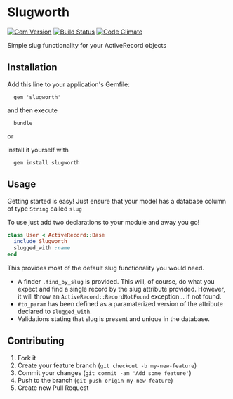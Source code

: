 # Slugworth

[![Gem Version](https://badge.fury.io/rb/slugworth.png)](http://badge.fury.io/rb/sluggle)
[![Build Status](https://travis-ci.org/mattpolito/slugworth.png?branch=master)](https://travis-ci.org/mattpolito/sluggle)
[![Code Climate](https://codeclimate.com/github/mattpolito/slugworth.png)](https://codeclimate.com/github/mattpolito/sluggle)

Simple slug functionality for your ActiveRecord objects

## Installation

Add this line to your application's Gemfile:

```shell
  gem 'slugworth'
```

and then execute

```shell
  bundle
```

or

install it yourself with

```shell
  gem install slugworth
```

## Usage

Getting started is easy! Just ensure that your model has a database column of type `String` called `slug`

To use just add two declarations to your module and away you go!

```ruby
class User < ActiveRecord::Base
  include Slugworth
  slugged_with :name
end
```

This provides most of the default slug functionality you would need.

* A finder `.find_by_slug` is provided. This will, of course, do what you expect and find a single record by the slug attribute provided. However, it will throw an `ActiveRecord::RecordNotFound` exception... if not found.
* `#to_param` has been defined as a paramaterized version of the attribute declared to `slugged_with`.
* Validations stating that slug is present and unique in the database.

## Contributing

1. Fork it
2. Create your feature branch (`git checkout -b my-new-feature`)
3. Commit your changes (`git commit -am 'Add some feature'`)
4. Push to the branch (`git push origin my-new-feature`)
5. Create new Pull Request
